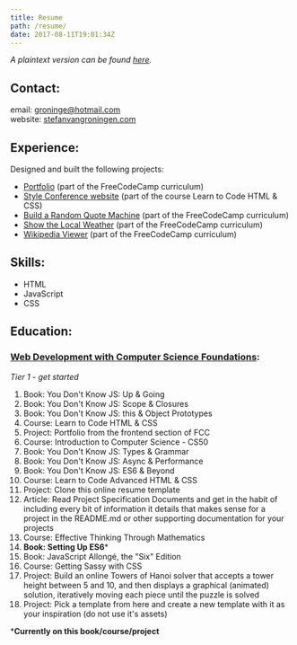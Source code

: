 ```yaml
---
title: Resume
path: /resume/
date: 2017-08-11T19:01:34Z
---
```


*A plaintext version can be found [here](/resume/resume_stefanvangroningen_v1.txt).*

## Contact:

email: groninge@hotmail.com  
website: [stefanvangroningen.com](https://www.stefanvangroningen.com)


## Experience:

Designed and built the following projects:

* [Portfolio](https://www.stefanvangroningen.com/work) (part of the FreeCodeCamp curriculum)
* [Style Conference website](https://groninge01.github.io/styles-conference/) (part of the course Learn to Code HTML & CSS)
* [Build a Random Quote Machine](http://simple-picture.surge.sh) (part of the FreeCodeCamp curriculum)
* [Show the Local Weather](http://ill-fated-circle.surge.sh) (part of the FreeCodeCamp curriculum)
* [Wikipedia Viewer](http://low-hate.surge.sh) (part of the FreeCodeCamp curriculum)


## Skills:

* HTML
* JavaScript
* CSS


## Education:

### [Web Development with Computer Science Foundations](https://github.com/P1xt/p1xt-guides/blob/master/wd-cs.md#web-development-with-computer-science-foundations---comprehensive):

*Tier 1 - get started*

1. Book: You Don't Know JS: Up & Going
1. Book: You Don't Know JS: Scope & Closures
1. Book: You Don't Know JS: this & Object Prototypes
1. Course: Learn to Code HTML & CSS
1. Project: Portfolio from the frontend section of FCC
1. Course: Introduction to Computer Science - CS50
1. Book: You Don't Know JS: Types & Grammar
1. Book: You Don't Know JS: Async & Performance
1. Book: You Don't Know JS: ES6 & Beyond
1. Course: Learn to Code Advanced HTML & CSS
1. Project: Clone this online resume template
1. Article: Read Project Specification Documents and get in the habit of including every bit of information it details that makes sense for a project in the README.md or other supporting documentation for your projects
1. Course: Effective Thinking Through Mathematics
1. **Book: Setting Up ES6***
1. Book: JavaScript Allongé, the "Six" Edition
1. Course: Getting Sassy with CSS
1. Project: Build an online Towers of Hanoi solver that accepts a tower height between 5 and 10, and then displays a graphical (animated) solution, iteratively moving each piece until the puzzle is solved
1. Project: Pick a template from here and create a new template with it as your inspiration (do not use it's assets)

***Currently on this book/course/project**
